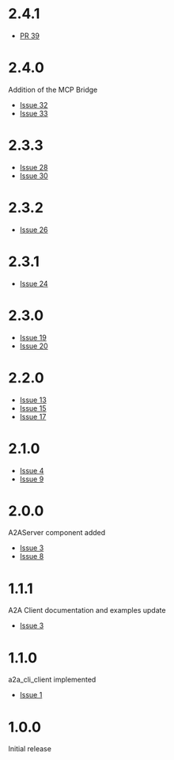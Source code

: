 # 2.4.1
- [PR 39](https://github.com/shamblett/a2a/pull/39)

# 2.4.0
Addition of the MCP Bridge
- [Issue 32](https://github.com/shamblett/a2a/issues/32)
- [Issue 33](https://github.com/shamblett/a2a/issues/33)

# 2.3.3
- [Issue 28](https://github.com/shamblett/a2a/issues/28)
- [Issue 30](https://github.com/shamblett/a2a/issues/30)

# 2.3.2
- [Issue 26](https://github.com/shamblett/a2a/issues/26)

# 2.3.1
- [Issue 24](https://github.com/shamblett/a2a/issues/24)

# 2.3.0
- [Issue 19](https://github.com/shamblett/a2a/issues/19)
- [Issue 20](https://github.com/shamblett/a2a/issues/20)

# 2.2.0
- [Issue 13](https://github.com/shamblett/a2a/issues/13)
- [Issue 15](https://github.com/shamblett/a2a/issues/15)
- [Issue 17](https://github.com/shamblett/a2a/issues/17)

# 2.1.0
- [Issue 4](https://github.com/shamblett/a2a/issues/4)
- [Issue 9](https://github.com/shamblett/a2a/issues/9)

# 2.0.0
A2AServer component added
- [Issue 3](https://github.com/shamblett/a2a/issues/3)
- [Issue 8](https://github.com/shamblett/a2a/issues/8)

# 1.1.1
A2A Client documentation and examples update
- [Issue 3](https://github.com/shamblett/a2a/issues/3)


# 1.1.0
a2a_cli_client implemented
- [Issue 1](https://github.com/shamblett/a2a/issues/1)

# 1.0.0
Initial release